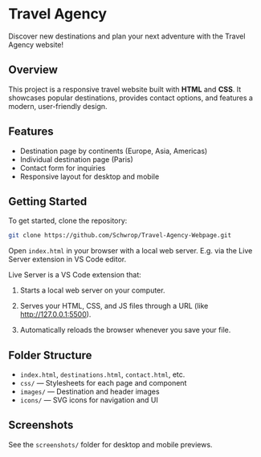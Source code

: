 # Travel Agency

Discover new destinations and plan your next adventure with the Travel Agency website!

## Overview

This project is a responsive travel website built with **HTML** and **CSS**. It showcases popular destinations, provides contact options, and features a modern, user-friendly design.

## Features

- Destination page by continents (Europe, Asia, Americas)
- Individual destination page (Paris)
- Contact form for inquiries
- Responsive layout for desktop and mobile

## Getting Started

To get started, clone the repository:

```bash
git clone https://github.com/Schwrop/Travel-Agency-Webpage.git
```

Open `index.html` in your browser with a local web server. E.g. via the Live Server extension in VS Code editor.

Live Server is a VS Code extension that:

1. Starts a local web server on your computer.

2. Serves your HTML, CSS, and JS files through a URL (like http://127.0.0.1:5500).

3. Automatically reloads the browser whenever you save your file.

## Folder Structure

- `index.html`, `destinations.html`, `contact.html`, etc.
- `css/` — Stylesheets for each page and component
- `images/` — Destination and header images
- `icons/` — SVG icons for navigation and UI

## Screenshots

See the `screenshots/` folder for desktop and mobile previews.